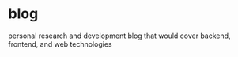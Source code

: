 # blog
personal research and development blog that would cover backend, frontend, and web technologies
